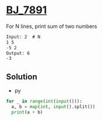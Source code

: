 # [BJ_7891](https://acmicpc.net/problem/7891)

For N lines, print sum of two numbers

```txt
Input: 2  # N
1 5
-5 2
Output: 6
-3
```

## Solution

* py

```py
for _ in range(int(input())):
  a, b = map(int, input().split())
  print(a + b)
```
